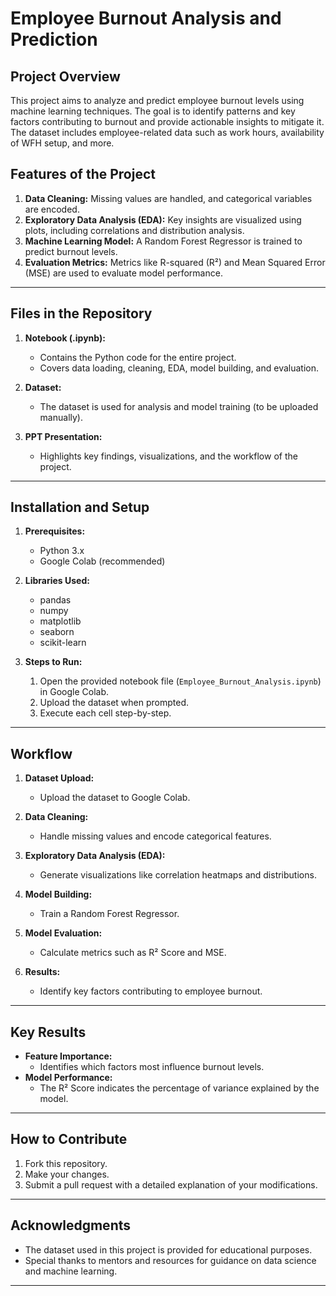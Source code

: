 # Employee Burnout Analysis and Prediction

## Project Overview
This project aims to analyze and predict employee burnout levels using machine learning techniques. The goal is to identify patterns and key factors contributing to burnout and provide actionable insights to mitigate it. The dataset includes employee-related data such as work hours, availability of WFH setup, and more.

## Features of the Project
1. **Data Cleaning:** Missing values are handled, and categorical variables are encoded.
2. **Exploratory Data Analysis (EDA):** Key insights are visualized using plots, including correlations and distribution analysis.
3. **Machine Learning Model:** A Random Forest Regressor is trained to predict burnout levels.
4. **Evaluation Metrics:** Metrics like R-squared (R²) and Mean Squared Error (MSE) are used to evaluate model performance.

---

## Files in the Repository

1. **Notebook (.ipynb):**
   - Contains the Python code for the entire project.
   - Covers data loading, cleaning, EDA, model building, and evaluation.

2. **Dataset:**
   - The dataset is used for analysis and model training (to be uploaded manually).

3. **PPT Presentation:**
   - Highlights key findings, visualizations, and the workflow of the project.

---

## Installation and Setup

1. **Prerequisites:**
   - Python 3.x
   - Google Colab (recommended)

2. **Libraries Used:**
   - pandas
   - numpy
   - matplotlib
   - seaborn
   - scikit-learn

3. **Steps to Run:**
   1. Open the provided notebook file (`Employee_Burnout_Analysis.ipynb`) in Google Colab.
   2. Upload the dataset when prompted.
   3. Execute each cell step-by-step.

---

## Workflow

1. **Dataset Upload:**
   - Upload the dataset to Google Colab.

2. **Data Cleaning:**
   - Handle missing values and encode categorical features.

3. **Exploratory Data Analysis (EDA):**
   - Generate visualizations like correlation heatmaps and distributions.

4. **Model Building:**
   - Train a Random Forest Regressor.

5. **Model Evaluation:**
   - Calculate metrics such as R² Score and MSE.

6. **Results:**
   - Identify key factors contributing to employee burnout.

---

## Key Results
- **Feature Importance:**
  - Identifies which factors most influence burnout levels.
- **Model Performance:**
  - The R² Score indicates the percentage of variance explained by the model.

---

## How to Contribute
1. Fork this repository.
2. Make your changes.
3. Submit a pull request with a detailed explanation of your modifications.

---

## Acknowledgments
- The dataset used in this project is provided for educational purposes.
- Special thanks to mentors and resources for guidance on data science and machine learning.

---


